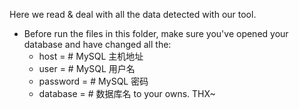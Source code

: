 Here we read & deal with all the data detected with our tool.
- Before run the files in this folder, make sure you've opened your database and have changed all the:
    - host =    # MySQL 主机地址
    - user =         # MySQL 用户名
    - password =    # MySQL 密码
    - database =    # 数据库名
to your owns.
THX~